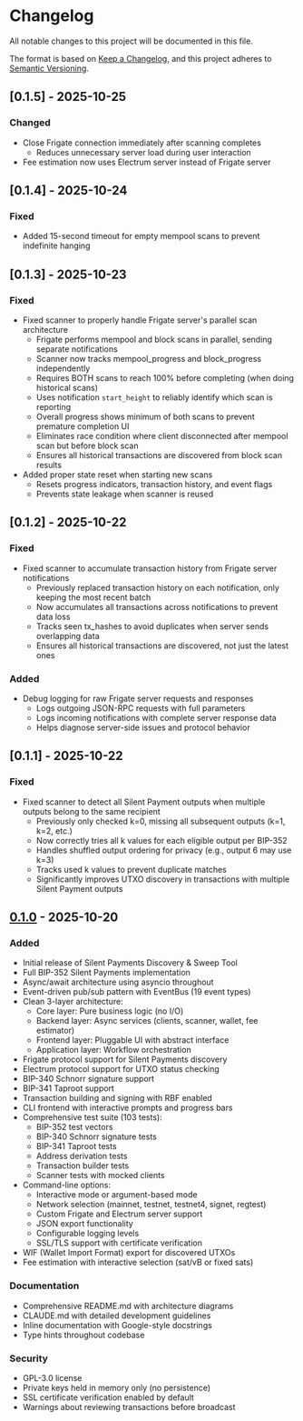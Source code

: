 # Changelog

All notable changes to this project will be documented in this file.

The format is based on [Keep a Changelog](https://keepachangelog.com/en/1.0.0/),
and this project adheres to [Semantic Versioning](https://semver.org/spec/v2.0.0.html).

## [0.1.5] - 2025-10-25

### Changed
- Close Frigate connection immediately after scanning completes
  - Reduces unnecessary server load during user interaction
- Fee estimation now uses Electrum server instead of Frigate server

## [0.1.4] - 2025-10-24

### Fixed
- Added 15-second timeout for empty mempool scans to prevent indefinite hanging

## [0.1.3] - 2025-10-23

### Fixed
- Fixed scanner to properly handle Frigate server's parallel scan architecture
  - Frigate performs mempool and block scans in parallel, sending separate notifications
  - Scanner now tracks mempool_progress and block_progress independently
  - Requires BOTH scans to reach 100% before completing (when doing historical scans)
  - Uses notification `start_height` to reliably identify which scan is reporting
  - Overall progress shows minimum of both scans to prevent premature completion UI
  - Eliminates race condition where client disconnected after mempool scan but before block scan
  - Ensures all historical transactions are discovered from block scan results
- Added proper state reset when starting new scans
  - Resets progress indicators, transaction history, and event flags
  - Prevents state leakage when scanner is reused

## [0.1.2] - 2025-10-22

### Fixed
- Fixed scanner to accumulate transaction history from Frigate server notifications
  - Previously replaced transaction history on each notification, only keeping the most recent batch
  - Now accumulates all transactions across notifications to prevent data loss
  - Tracks seen tx_hashes to avoid duplicates when server sends overlapping data
  - Ensures all historical transactions are discovered, not just the latest ones

### Added
- Debug logging for raw Frigate server requests and responses
  - Logs outgoing JSON-RPC requests with full parameters
  - Logs incoming notifications with complete server response data
  - Helps diagnose server-side issues and protocol behavior

## [0.1.1] - 2025-10-22

### Fixed
- Fixed scanner to detect all Silent Payment outputs when multiple outputs belong to the same recipient
  - Previously only checked k=0, missing all subsequent outputs (k=1, k=2, etc.)
  - Now correctly tries all k values for each eligible output per BIP-352
  - Handles shuffled output ordering for privacy (e.g., output 6 may use k=3)
  - Tracks used k values to prevent duplicate matches
  - Significantly improves UTXO discovery in transactions with multiple Silent Payment outputs

## [0.1.0] - 2025-10-20

### Added
- Initial release of Silent Payments Discovery & Sweep Tool
- Full BIP-352 Silent Payments implementation
- Async/await architecture using asyncio throughout
- Event-driven pub/sub pattern with EventBus (19 event types)
- Clean 3-layer architecture:
  - Core layer: Pure business logic (no I/O)
  - Backend layer: Async services (clients, scanner, wallet, fee estimator)
  - Frontend layer: Pluggable UI with abstract interface
  - Application layer: Workflow orchestration
- Frigate protocol support for Silent Payments discovery
- Electrum protocol support for UTXO status checking
- BIP-340 Schnorr signature support
- BIP-341 Taproot support
- Transaction building and signing with RBF enabled
- CLI frontend with interactive prompts and progress bars
- Comprehensive test suite (103 tests):
  - BIP-352 test vectors
  - BIP-340 Schnorr signature tests
  - BIP-341 Taproot tests
  - Address derivation tests
  - Transaction builder tests
  - Scanner tests with mocked clients
- Command-line options:
  - Interactive mode or argument-based mode
  - Network selection (mainnet, testnet, testnet4, signet, regtest)
  - Custom Frigate and Electrum server support
  - JSON export functionality
  - Configurable logging levels
  - SSL/TLS support with certificate verification
- WIF (Wallet Import Format) export for discovered UTXOs
- Fee estimation with interactive selection (sat/vB or fixed sats)

### Documentation
- Comprehensive README.md with architecture diagrams
- CLAUDE.md with detailed development guidelines
- Inline documentation with Google-style docstrings
- Type hints throughout codebase

### Security
- GPL-3.0 license
- Private keys held in memory only (no persistence)
- SSL certificate verification enabled by default
- Warnings about reviewing transactions before broadcast

[0.1.0]: https://github.com/levinster82/sptools-py/releases/tag/v0.1.0
